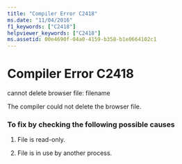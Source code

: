 ```yaml
---
title: "Compiler Error C2418"
ms.date: "11/04/2016"
f1_keywords: ["C2418"]
helpviewer_keywords: ["C2418"]
ms.assetid: 00e4690f-04a0-4159-b358-b1e0664102c1
---
```

# Compiler Error C2418

cannot delete browser file: filename

The compiler could not delete the browser file.

### To fix by checking the following possible causes

1. File is read-only.

1. File is in use by another process.